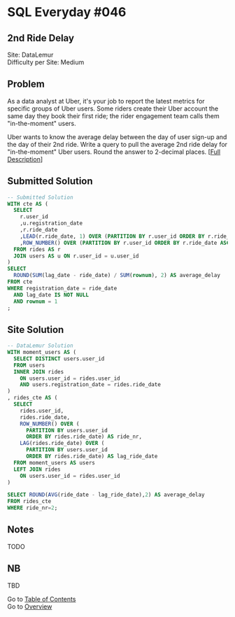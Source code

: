 # SQL Everyday \#046

## 2nd Ride Delay

Site: DataLemur\
Difficulty per Site: Medium

## Problem

As a data analyst at Uber, it's your job to report the latest metrics for specific groups of Uber users. Some riders create their Uber account the same day they book their first ride; the rider engagement team calls them "in-the-moment" users.

Uber wants to know the average delay between the day of user sign-up and the day of their 2nd ride. Write a query to pull the average 2nd ride delay for "in-the-moment" Uber users. Round the answer to 2-decimal places. [[Full Description](https://datalemur.com/questions/2nd-ride-delay)]

## Submitted Solution

```sql
-- Submitted Solution
WITH cte AS (
  SELECT
    r.user_id
    ,u.registration_date
    ,r.ride_date
    ,LEAD(r.ride_date, 1) OVER (PARTITION BY r.user_id ORDER BY r.ride_date ASC) AS lag_date
    ,ROW_NUMBER() OVER (PARTITION BY r.user_id ORDER BY r.ride_date ASC) AS rownum
  FROM rides AS r
  JOIN users AS u ON r.user_id = u.user_id
)
SELECT
  ROUND(SUM(lag_date - ride_date) / SUM(rownum), 2) AS average_delay
FROM cte
WHERE registration_date = ride_date
  AND lag_date IS NOT NULL 
  AND rownum = 1
;
```

## Site Solution

```sql
-- DataLemur Solution 
WITH moment_users AS (
  SELECT DISTINCT users.user_id
  FROM users 
  INNER JOIN rides
    ON users.user_id = rides.user_id
    AND users.registration_date = rides.ride_date
)
, rides_cte AS (
  SELECT 
    rides.user_id,
    rides.ride_date,
    ROW_NUMBER() OVER (
      PARTITION BY users.user_id 
      ORDER BY rides.ride_date) AS ride_nr,
    LAG(rides.ride_date) OVER (
      PARTITION BY users.user_id 
      ORDER BY rides.ride_date) AS lag_ride_date
  FROM moment_users AS users
  LEFT JOIN rides
    ON users.user_id = rides.user_id
)

SELECT ROUND(AVG(ride_date - lag_ride_date),2) AS average_delay
FROM rides_cte
WHERE ride_nr=2;
```

## Notes

TODO

## NB

TBD

Go to [Table of Contents](/README.md#contents)\
Go to [Overview](/README.md)
